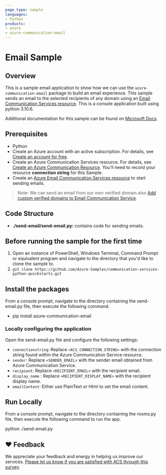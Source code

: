 ```yaml
---
page_type: sample
languages:
- Python
products:
- azure
- azure-communication-email
---
```


# Email Sample

## Overview

This is a sample email application to show how we can use the `azure-communication-email` package to build an email experience.
This sample sends an email to the selected recipients of any domain using an [Email Communication Services resource](https://docs.microsoft.com/en-us/azure/communication-services/quickstarts/email/create-email-communication-resource).
This is a console application built using python 3.10.6.

Additional documentation for this sample can be found on [Microsoft Docs](https://pypi.org/project/azure-communication-email).

## Prerequisites

- Python
- Create an Azure account with an active subscription. For details, see [Create an account for free](https://azure.microsoft.com/free/?WT.mc_id=A261C142F).
- Create an Azure Communication Services resource. For details, see [Create an Azure Communication Resource](https://docs.microsoft.com/azure/communication-services/quickstarts/create-communication-resource). You'll need to record your resource **connection string** for this Sample.
- Create an [Azure Email Communication Services resource](https://docs.microsoft.com/en-us/azure/communication-services/quickstarts/email/create-email-communication-resource) to start sending emails.

> Note: We can send an email from our own verified domain also [Add custom verified domains to Email Communication Service](https://docs.microsoft.com/en-us/azure/communication-services/quickstarts/email/add-custom-verified-domains).

## Code Structure

- **./send-email/send-email.py:** contains code for sending emails.

## Before running the sample for the first time

1. Open an instance of PowerShell, Windows Terminal, Command Prompt or equivalent program and navigate to the directory that you'd like to clone the sample to.
2. `git clone https://github.com/Azure-Samples/communication-services-python-quickstarts.git`

## Install the packages

From a console prompt, navigate to the directory containing the send-email.py file, then execute the following command:

- pip install azure-communication-email

### Locally configuring the application

Open the send-email.py file and configure the following settings:

- `connectionstring`: Replace `<ACS_CONNECTION_STRING>` with the connection string found within the Azure Communication Service resource.
- `sender`: Replace `<SENDER_EMAIL>` with the sender email obtained from Azure Communication Service.
- `recipient`: Replace `<RECIPIENT_EMAIL>` with the recipient email.
- `display_name` : Replace `<RECIPIENT_DISPLAY_NAME>` with the recipient display name.
- `emailContent`: Either use PlainText or Html to set the email content.

## Run Locally

From a console prompt, navigate to the directory containing the rooms.py file, then execute the following command to run the app.

python ./send-email.py

## ❤️ Feedback

We appreciate your feedback and energy in helping us improve our services. [Please let us know if you are satisfied with ACS through this survey](https://microsoft.qualtrics.com/jfe/form/SV_5dtYL81xwHnUVue).
